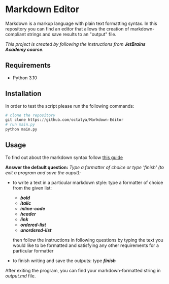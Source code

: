 # Markdown Editor
Markdown is a markup language with plain text formatting syntax. In this repository you can find an editor that allows the creation of markdown-compliant strings and save results to an "output" file.

 *This project is created by following the instructions from **JetBrains Academy course**.*

## Requirements

- Python 3.10 


## Installation

In order to test the script please run the following commands:

```python
# clone the repository
git clone https://github.com/octalya/Markdown-Editor
# run main.py
python main.py
```

## Usage

To find out about the markdown syntax follow [this guide](https://www.markdownguide.org/basic-syntax/)

**Answer the default question:** *Type a formatter of choice or type 'finish' (to exit a program and save the ouput):*

- to write a text in a particular markdown style: type a formatter of choice from the given list:

    - ***bold***
    - ***italic***
    - ***inline-code***
    - ***header***
    - ***link***
    - ***ordered-list***
    - ***unordered-list***

    then follow the instructions in following questions by typing the text you would like to be formatted and satisfying any other requirements for a particular formatter
- to finish writing and save the outputs: type ***finish***

After exiting the program, you can find your markdown-formatted string in *output.md* file.






